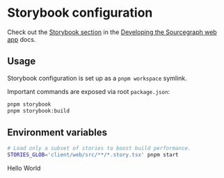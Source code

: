 # Storybook configuration

Check out the [Storybook section](https://docs.sourcegraph.com/dev/background-information/web/web_app#storybook) in the [Developing the Sourcegraph web app](https://docs.sourcegraph.com/dev/background-information/web/web_app) docs.

## Usage

Storybook configuration is set up as a `pnpm workspace` symlink.

Important commands are exposed via root `package.json`:

```sh
pnpm storybook
pnpm storybook:build
```

## Environment variables

```sh
# Load only a subset of stories to boost build performance.
STORIES_GLOB='client/web/src/**/*.story.tsx' pnpm start
```
Hello World
